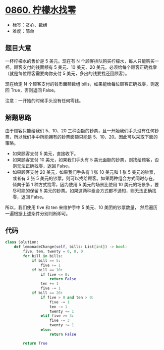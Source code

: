 # [0860. 柠檬水找零](https://leetcode-cn.com/problems/lemonade-change/)

- 标签：贪心、数组
- 难度：简单

## 题目大意

一杯柠檬水的售价是 5 美元。现在有 N 个顾客排队购买柠檬水，每人只能购买一杯。顾客支付的钱面额有 5 美元、10 美元、20 美元。必须给每个顾客正确找零（就是每位顾客需要向你支付 5 美元，多出的钱要找还回顾客）。

现在给定 N 个顾客支付的钱币面额数组 bills，如果能给每位顾客正确找零，则返回 True，否则返回 False。

注意：一开始的时候手头没有任何零钱。

## 解题思路

由于顾客只能给我们 5、10、20 三种面额的钞票，且一开始我们手头没有任何钞票，所以我们手中所能拥有的钞票面额只能是 5、10、20。因此可以采取下面的策略。

- 如果顾客支付 5 美元，直接收下。
- 如果顾客支付 10 美元，如果我们手头有 5 美元面额的钞票，则找给顾客，否则无法正确找零，返回 False。
- 如果顾客支付 20 美元，如果我们手头有 1 张 10 美元和 1 张 5 美元的钞票，或者有 3 张 5 美元的钞票，则可以找给顾客。如果两种组合方式同时存在，倾向于第 1 种方式找零，因为使用 5 美元的场景比使用 10 美元的场景多，要尽可能的保留 5 美元的钞票。如果这两种组合方式都不通知，则无法正确找零，返回 False。

所以，我们使用 five 和 ten 来维护手中 5 美元、10 美团的钞票数量， 然后遍历一遍根据上述条件分别判断即可。

## 代码

```Python
class Solution:
    def lemonadeChange(self, bills: List[int]) -> bool:
        five, ten, twenty = 0, 0, 0
        for bill in bills:
            if bill == 5:
                five += 1
            if bill == 10:
                if five <= 0:
                    return False
                ten += 1
                five -= 1
            if bill == 20:
                if five > 0 and ten > 0:
                    five -= 1
                    ten -= 1
                    twenty += 1
                elif five >= 3:
                    five -= 3
                    twenty += 1
                else:
                    return False

        return True
```


